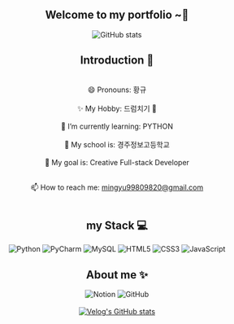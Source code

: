  <div align=center>



## Welcome to my portfolio ~👋


![GitHub stats](https://github-readme-stats.vercel.app/api?username=mingyu0208&count_private=true&show_icons=true&theme=solarized-light)

## Introduction 🥶
<br>😄 Pronouns: 황규</br>
<br>✨ My Hobby: 드럼치기 🥁</br>
<br>🌱 I’m currently learning: PYTHON</br>
<br>📘 My school is: 경주정보고등학교</br>
<br>🎈 My goal is: Creative Full-stack Developer</br>

<br>📫 How to reach me: mingyu99809820@gmail.com</br>
<br>
## my Stack 💻
![Python](https://img.shields.io/badge/python-3670A0?style=for-the-badge&logo=python&logoColor=ffdd54)
![PyCharm](https://img.shields.io/badge/pycharm-143?style=for-the-badge&logo=pycharm&logoColor=black&color=black&labelColor=green)
![MySQL](https://img.shields.io/badge/mysql-4479A1.svg?style=for-the-badge&logo=mysql&logoColor=white)
![HTML5](https://img.shields.io/badge/html5-%23E34F26.svg?style=for-the-badge&logo=html5&logoColor=white)
![CSS3](https://img.shields.io/badge/css3-%231572B6.svg?style=for-the-badge&logo=css3&logoColor=white)
![JavaScript](https://img.shields.io/badge/javascript-%23323330.svg?style=for-the-badge&logo=javascript&logoColor=%23F7DF1E)



## About me ✨
![Notion](https://img.shields.io/badge/Notion-%23000000.svg?style=for-the-badge&logo=notion&logoColor=white)
![GitHub](https://img.shields.io/badge/github-%23121011.svg?style=for-the-badge&logo=github&logoColor=white)<br></br>
[![Velog's GitHub stats](https://velog-readme-stats.vercel.app/api?name=mingyu0208)](https://velog.io/@mingyu0208/posts)

</br>
